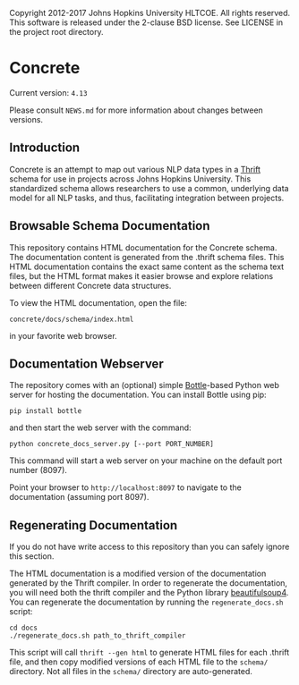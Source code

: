 Copyright 2012-2017 Johns Hopkins University HLTCOE. All rights
reserved.  This software is released under the 2-clause BSD license.
See LICENSE in the project root directory.

Concrete
========

Current version: `4.13`

Please consult `NEWS.md` for more information about changes between versions.

Introduction
------------

Concrete is an attempt to map out various NLP data types in a
[Thrift](http://thrift.apache.org/)
schema for use in projects across Johns Hopkins University.  This
standardized schema allows researchers to use a common, underlying
data model for all NLP tasks, and thus, facilitating integration
between projects.


Browsable Schema Documentation
------------------------------

This repository contains HTML documentation for the Concrete schema.
The documentation content is generated from the .thrift schema files.
This HTML documentation contains the exact same content as the schema
text files, but the HTML format makes it easier browse and explore
relations between different Concrete data structures.

To view the HTML documentation, open the file:

    concrete/docs/schema/index.html

in your favorite web browser.


Documentation Webserver
-----------------------

The repository comes with an (optional) simple
[Bottle](https://www.bottlepy.org)-based Python web server for hosting
the documentation.  You can install Bottle using pip:

    pip install bottle

and then start the web server with the command:

    python concrete_docs_server.py [--port PORT_NUMBER]

This command will start a web server on your machine on the default
port number (8097).

Point your browser to ```http://localhost:8097``` to navigate to the
documentation (assuming port 8097).


Regenerating Documentation
--------------------------

If you do not have write access to this repository than you can safely
ignore this section.

The HTML documentation is a modified version of the documentation
generated by the Thrift compiler.  In order to regenerate the
documentation, you will need both the thrift compiler and the Python
library [beautifulsoup4](https://pypi.python.org/pypi/beautifulsoup4).
You can regenerate the documentation by running the
```regenerate_docs.sh``` script:

    cd docs
    ./regenerate_docs.sh path_to_thrift_compiler

This script will call ```thrift --gen html``` to generate HTML files
for each .thrift file, and then copy modified versions of each HTML
file to the ```schema/``` directory.  Not all files in the
```schema/``` directory are auto-generated.
